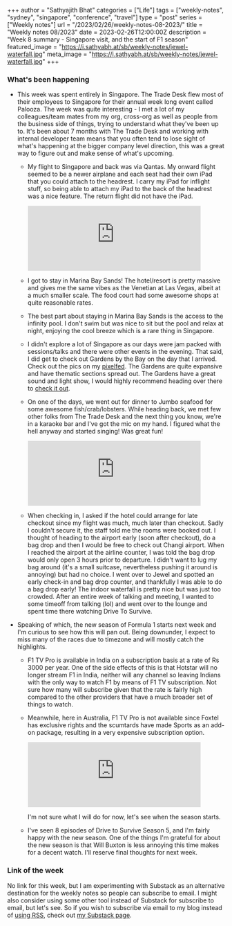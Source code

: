 +++
author = "Sathyajith Bhat"
categories = ["Life"]
tags = ["weekly-notes", "sydney", "singapore", "conference", "travel"]
type = "post"
series = ["Weekly notes"]
url = "/2023/02/26/weekly-notes-08-2023/"
title = "Weekly notes 08/2023"
date = 2023-02-26T12:00:00Z
description = "Week 8 summary - Singapore visit, and the start of F1 season"
featured_image = "https://i.sathyabh.at/sb/weekly-notes/jewel-waterfall.jpg"
meta_image = "https://i.sathyabh.at/sb/weekly-notes/jewel-waterfall.jpg"
+++

### What's been happening

* This week was spent entirely in Singapore. The Trade Desk flew most of their employees to Singapore for their annual week long event called Palooza. The week was quite interesting - I met a lot of my colleagues/team mates from my org, cross-org as well as people from the business side of things, trying to understand what they've been up to. It's been about 7 months with The Trade Desk and working with internal developer team means that you often tend to lose sight of what's happening at the bigger company level direction, this was a great way to figure out and make sense of what's upcoming.
  * My flight to Singapore and back was via Qantas. My onward flight seemed to be a newer airplane and each seat had their own iPad that you could attach to the headrest. I carry my iPad for inflight stuff, so being able to attach my iPad to the back of the headrest was a nice feature. The return flight did not have the iPad.
    
    <iframe src="https://mastodon.social/@Sathyabhat/109888859058065086/embed" class="mastodon-embed" style="max-width: 100%; border: 0" width="400" allowfullscreen="allowfullscreen"></iframe><script src="https://mastodon.social/embed.js" async="async"></script>
     
  * I got to stay in Marina Bay Sands! The hotel/resort is pretty massive and gives me the same vibes as the Venetian at Las Vegas, albeit at a much smaller scale. The food court had some awesome shops at quite reasonable rates.
  * The best part about staying in Marina Bay Sands is the access to the infinity pool. I don't swim but was nice to sit but the pool and relax at night, enjoying the cool breeze which is a rare thing in Singapore.
  * I didn't explore a lot of Singapore as our days were jam packed with sessions/talks and there were other events in the evening. That said, I did get to check out Gardens by the Bay on the day that I arrived. Check out the pics on my [pixelfed](https://pxl.mx/p/sathyabhat/535356514167501637). The Gardens are quite expansive and have thematic sections spread out. The Gardens have a great sound and light show, I would highly recommend heading over there to [check it out](https://www.gardensbythebay.com.sg/en/things-to-do/calendar-of-events/garden-rhapsody.html).
  * On one of the days, we went out for dinner to Jumbo seafood for some awesome fish/crab/lobsters. While heading back, we met few other folks from The Trade Desk and the next thing you know, we're in a karaoke bar and I've got the mic on my hand. I figured what the hell anyway and started singing! Was great fun! 

    <iframe src="https://mastodon.social/@Sathyabhat/109919664792911532/embed" class="mastodon-embed" style="max-width: 100%; border: 0" width="400" allowfullscreen="allowfullscreen"></iframe><script src="https://mastodon.social/embed.js" async="async"></script>

  * When checking in, I asked if the hotel could arrange for late checkout since my flight was much, much later than checkout. Sadly I couldn't secure it, the staff told me the rooms were booked out. I thought of heading to the airport early (soon after checkout), do a bag drop and then I would be free to check out Changi airport. When I reached the airport at the airline counter, I was told the bag drop would only open 3 hours prior to departure. I didn't want to lug my bag around (it's a small suitcase, nevertheless pushing it around is annoying) but had no choice. I went over to Jewel and spotted an early check-in and bag drop counter, and thankfully I was able to do a bag drop early! The indoor waterfall is pretty nice but was just too crowded. After an entire week of talking and meeting, I wanted to some timeoff from talking (lol) and went over to the lounge and spent time there watching Drive To Survive.
* Speaking of which, the new season of Formula 1 starts next week and I'm curious to see how this will pan out. Being downunder, I expect to miss many of the races due to timezone and will mostly catch the highlights. 
  * F1 TV Pro is available in India on a subscription basis at a rate of Rs 3000 per year. One of the side effects of this is that Hotstar will no longer stream F1 in India, neither will any channel so leaving Indians with the only way to watch F1 by means of F1 TV subscription. Not sure how many will subscribe given that the rate is fairly high compared to the other providers that have a much broader set of things to watch.
  * Meanwhile, here in Australia, F1 TV Pro is not available since Foxtel has exclusive rights and the scumtards have made Sports as an add-on package, resulting in a very expensive subscription option. 
  
    <iframe src="https://mastodon.social/@Sathyabhat/109885097797954020/embed" class="mastodon-embed" style="max-width: 100%; border: 0" width="400" allowfullscreen="allowfullscreen"></iframe><script src="https://mastodon.social/embed.js" async="async"></script>
  
    I'm not sure what I will do for now, let's see when the season starts.
  * I've seen 8 episodes of Drive to Survive Season 5, and I'm fairly happy with the new season. One of the things I'm grateful for about the new season is that Will Buxton is less annoying this time makes for a decent watch. I'll reserve final thoughts for next week. 


### Link of the week

No link for this week, but I am experimenting with Substack as an alternative destination for the weekly notes so people can subscribe to email. I might also consider using some other tool instead of Substack for subscribe to email, but let's see. So if you wish to subscribe via email to my blog instead of [using RSS](https://sathyabh.at/index.xml), check out [my Substack page](https://sathyabhat.substack.com/). 